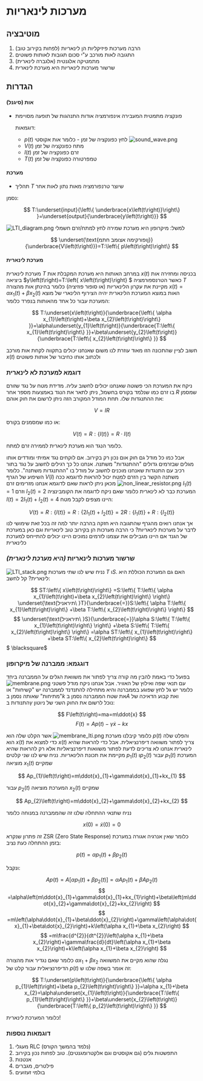 # מערכות לינאריות

## מוטיבציה

1. הרבה מערכות פיזיקליות הן לינאריות (לפחות בקירוב טוב)
2. התגובה לאות מורכב ע"י סכום תגובות לאותות פשוטים
3. מתמטיקה אלגנטית (אלגברה לינארית)
4. שרשור מערכות לינאריות היא מערכת לינארית

## הגדרות

#### אות (סיגנל)

* פונקציה מתמטית המעבירה אינפורמציה אודות התנהגות של תופעה מסויימת

  דוגמאות:
    * $p(t)$ לחץ כפונקציה של זמן - כלומר אות אקוסטי
      ![sound_wave.png](images/sound_wave.png)
    * $V(t)$ מתח כפונקציה של זמן
    * $I(t)$ זרם כפונקציה של זמן
    * $T(t)$ טמפרטורה כפונקציה של זמן

#### מערכת

* תהליך $T$ שיוצר טרנפורמציה מאות נתון לאות אחר

נסמן:

$$
T:\underset{input}{\left\{ \underbrace{x\left(t\right)}\right\} }=\underset{output}{\underbrace{y\left(t\right)}}
$$

![LTI_diagram.png](images/LTI_diagram.png)
למשל: מיקרופון היא מערכת שמירה לחץ למתח/זרם חשמלי

$$
\underset{\text{ןופורקימה אצומב חתמ}}{\underbrace{V\left(t\right)}}=T:\left\{ p\left(t\right)\right\}
$$

#### מערכת לינארית

מערכת לינארית $T$ במרחב האותות היא מערכת המקבלת אות $x\left(t\right)$
בכניסה ומחזירה אות ביציאה $y\left(t\right)=T:\left\{ x\left(t\right)\right\} $
כאשר הטרנספורמציה $T$ מקיינת את עקרון הלינאריות (או סופור פוזיציה)
כלומר בהינתן אות מהצורה $x\left(t\right)=\alpha x_{1}\left(t\right)+\beta x_{2}\left(t\right)$ 
האות במוצא המערכת הלינארית יהיה הצירוף הלינארי של מוצא המערכת עבור כל 
אחד מהאותות בנפרד כלומר: 

$$
T:\underset{x\left(t\right)}{\underbrace{\left\{ \alpha x_{1}\left(t\right)+\beta x_{2}\left(t\right)\right\} }}=\alpha\underset{y_{1}\left(t\right)}{\underbrace{T:\left\{ x_{1}\left(t\right)\right\} }}+\beta\underset{y_{2}\left(t\right)}{\underbrace{T:\left\{ x_{2}\left(t\right)\right\} }}
$$

חשוב לציין שהתכונה הזו מאוד עוזרת לנו משום שאנחנו יכולים בתקווה לקחת אות
מורכב $x\left(t\right)$ ולכתוב אותו כחיבור של אותות פשוטים

### דוגמא למערכת לא לינארית
ניקח את המערכת הכי פשוטה שאנחנו יכולים לחשוב עליה. מדידת מטח על נגד שזורם בו זרם
כמו שנלמד בקורס בחשמל, ניתן לתאר את הנגד באמצעות מספר אחר $R$
שמסמן את ההתנגדות שלו. תחת המודל המקורב הזה ניתן לרשום את חוק
אוהם:

$$
V=IR
$$

או כמו שמסמנים בקורס:

$$
V\left(t\right)=R:\left\{ I\left(t\right)\right\} =R\cdot I\left(t\right)
$$

כלומר הנגד הוא מערכת לינארית לממירה זרם למתח. 

אבל כמו כל מודל גם חוק אום נכון רק בקירוב. אם לוקחים נגד אמיתי ומודדים
אותו מגלים שבזרמים גדולים "ההתנגדות" משתנה.
אנחנו כל כך רגילים לחשוב על נגד בתור רכיב עם התנגדות שאנחנו מוכנים
לחשוב על מודל בו "ההתנגדות משתנה". כלומר השיפוע של הגרף $V\left(I\right)$ משתנה
הקשר בין הזרם למטח יכול להראות לדוגמא ככה
![non_linear_resistor.png](images/non_linear_resistor.png)
 מכאן ניתן לראות שאם לדוגמא אנחנו מזרימים זרם $I_{1}\left(t\right)=1$ וזרם $I_{2}\left(t\right)=2$ המערכת כבר לא לינארית
כלומר שאם ניקח לדוגמה את הקומבינציה $I\left(t\right)=2I_{1}\left(t\right)+I_{2}\left(t\right)=4$ היינו מצפים
לקבל מטח:

$$
V\left(t\right)=R:\left\{ I\left(t\right)\right\} =R:\left\{ 2I_{1}\left(t\right)+I_{2}\left(t\right)\right\} =2R:\left\{ I_{1}\left(t\right)\right\} +R:\left\{ I_{2}\left(t\right)\right\} 
$$
אך אנחנו רואים מהגרף שהתגובה היא חזקה בהרבה יותר
למה זה בכל זאת שימושי לנו לדבר על מערכות לינאריות? כי הרבה מערכות הן בקירוב טוב לינאריות
וגם כאן במערכת של הגנד אם היינו מגבילים את עצמנו לזרמים נמוכים היינו יכולים להתייחס למערכת כלינארית

### שרשור מערכות לינאריות _(היא מערכת לינארית)_
![LTI_stack.png](images/LTI_stack.png)
נניח שיש לנו שתי מערכות $T$ ו$S$. האם גם המערכת הכוללת היא לינארית?
קל לחשב:

$$
ST:\left\{ x\left(t\right)\right\} =S:\left\{ T:\left\{ \alpha x_{1}\left(t\right)+\beta x_{2}\left(t\right)\right\} \right\} \underset{\text{תיראניל\ }T}{\underbrace{=}}S:\left\{ \alpha T:\left\{ x_{1}\left(t\right)\right\} +\beta T:\left\{ x_{2}\left(t\right)\right\} \right\} 
$$
$$
\underset{\text{תיראניל\ }S}{\underbrace{=}}\alpha S:\left\{ T:\left\{ x_{1}\left(t\right)\right\} \right\} +\beta S:\left\{ T:\left\{ x_{2}\left(t\right)\right\} \right\} =\alpha ST:\left\{ x_{1}\left(t\right)\right\} +\beta ST:\left\{ x_{2}\left(t\right)\right\}  
$$
$ \blacksquare$

### דוגגמא: ממברנה של מיקרופון
בפועל כדי באמת להבין מה קורה צריך לפתור את משוואת הגלים על הממברנה
ביחד עם תנאי שפה ואילוץ של האוויר. אבל אנחנו ניקח מודל פשטני
![membrane.png](images/membrane.png)
כלומר יש גל לחץ שפוגע בממברנה והיא מתחילה להתנדנד
לממברנה יש "קשיחות" או "מתיחות" שאותה נסמן ב$k$
את שטח הממברנה נסמן ב$A$ ואת קבוע הדאיכה של התנודות ב$\gamma$
נוכל לרשום את החוק השני של ניוטון:

$$
F\left(t\right)=ma=m\ddot{x}
$$
$$
F\left(t\right)=Ap\left(t\right)-\gamma\dot{x}-kx
$$

כלומר קיבלנו מערכת
![membrane_lti.png](images/membrane_lti.png)
אשר הקלט שלה הוא $p\left(t\right)$ והפלט שלה הוא $x\left(t\right)$
כדי למצוא את $x\left(t\right)$ צריך לפתור משוואה דיפרנציאלית. אבל כדי להראות שהיא לינארית אנחנו לא צריכים לדעת לפתור משוואות דיפרנציאליות
אלא רק להראות שהיא מקיימת את תכונת הלינאריות. נניח שיש לנו שני קלטים $p_{1}\left(t\right)$ ו$p_{2}\left(t\right)$
עבור $p_{1}\left(t\right)$ המערכת מוציאה $x_{1}\left(t\right)$ שמקיים

$$
Ap_{1}\left(t\right)=m\ddot{x}_{1}+\gamma\dot{x}_{1}+kx_{1}
$$

עבור $p_{2}\left(t\right)$ המערכת מוציאה $x_{2}\left(t\right)$ שמקיים

$$
Ap_{2}\left(t\right)=m\ddot{x}_{2}+\gamma\dot{x}_{2}+kx_{2}
$$

נניח שתנאי ההתחלה שלנו זה שהממברנה במנוחה כלומר

$$
x\left(0\right)=\dot{x}\left(0\right)=0
$$

זה פתרון שנקרא ZSR (Zero State Response) כלומר שאין אנרגיה אגורה במערכת בזמן ההתחלה
כעת נציב:

$$
p\left(t\right)=\alpha p_{1}\left(t\right)+\beta p_{2}\left(t\right)
$$

ונקבל:

$$
Ap\left(t\right)=A\left[\alpha p_{1}\left(t\right)+\beta p_{2}\left(t\right)\right]=\alpha Ap_{1}\left(t\right)+\beta Ap_{2}\left(t\right)
$$
$$
=\alpha\left(m\ddot{x}_{1}+\gamma\dot{x}_{1}+kx_{1}\right)+\beta\left(m\ddot{x}_{2}+\gamma\dot{x}_{2}+kx_{2}\right)
$$
$$
=m\left(\alpha\ddot{x}_{1}+\beta\ddot{x}_{2}\right)+\gamma\left(\alpha\dot{x}_{1}+\beta\dot{x}_{2}\right)+k\left(\alpha x_{1}+\beta x_{2}\right)
$$
$$
=m\frac{d^{2}}{dt^{2}}\left(\alpha x_{1}+\beta x_{2}\right)+\gamma\frac{d}{dt}\left(\alpha x_{1}+\beta x_{2}\right)+k\left(\alpha x_{1}+\beta x_{2}\right)
$$

כלומר שאם נגדיר אות מהצורה $\alpha x_{1}+\beta x_{2}$ נגלה שהוא מקיים את המשוואה הדיפרנציאלית עבור קלט של $p\left(t\right)$
זה אומר בשפה שלנו ש:

$$
T:\underset{p\left(t\right)}{\underbrace{\left\{ \alpha p_{1}\left(t\right)+\beta p_{2}\left(t\right)\right\} }}=\alpha x_{1}+\beta x_{2}=\alpha\underset{x_{1}\left(t\right)}{\underbrace{T:\left\{ p_{1}\left(t\right)\right\} }}+\beta\underset{x_{2}\left(t\right)}{\underbrace{T:\left\{ p_{2}\left(t\right)\right\} }}
$$

כלומר המערכת לינארית!

### דוגמאות נוספות
1. מעגלי RLC (נלמד בהמשך הקורס)
2. התפשטות גלים (גם אקוסטים וגם אלקטרומגנטים). טוב לפחות נכון בקירוב
3. אנטנות
4. פילטרים, מגברים
5. בולמי זעזועים